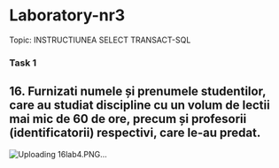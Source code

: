 # Laboratory-nr3

Topic:  INSTRUCTIUNEA SELECT TRANSACT-SQL

### Task 1 
##  16. Furnizati numele și prenumele studentilor, care au studiat discipline cu un volum de lectii mai mic de 60 de ore, precum și profesorii (identificatorii) respectivi, care le-au predat.

![Uploading 16lab4.PNG…]()


